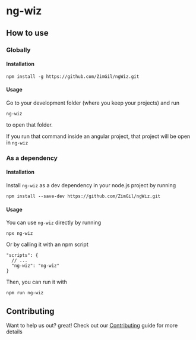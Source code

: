 # ng-wiz

<!-- add description -->

## How to use

### Globally

#### Installation
```
npm install -g https://github.com/ZimGil/ngWiz.git
```
<!-- change this once this is published to the npm package name -->

#### Usage
Go to your development folder (where you keep your projects) and run
```
ng-wiz
```
to open that folder.

If you run that command inside an angular project, that project will be open in `ng-wiz`

### As a dependency

#### Installation
Install `ng-wiz` as a dev dependency in your node.js project by running
```
npm install --save-dev https://github.com/ZimGil/ngWiz.git
```
<!-- change this once this is published to the npm package name -->

#### Usage
You can use `ng-wiz` directly by running
```
npx ng-wiz
```
Or by calling it with an npm script
```
"scripts": {
  // ...
  "ng-wiz": "ng-wiz"
}
```
Then, you can run it with
```
npm run ng-wiz
```

## Contributing

Want to help us out? great! Check out our [Contributing](CONTRIBUTING.md) guide for more details
